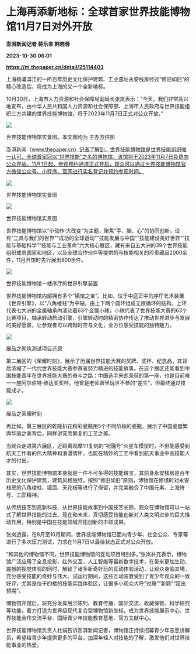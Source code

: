 # 上海再添新地标：全球首家世界技能博物馆11月7日对外开放
**澎湃新闻记者 蒋乐来 韩晓蓉**

**2023-10-30 06:01**

**https://m.thepaper.cn/detail/25114403**

上海杨浦滨江的一所百年历史文化保护建筑、工业遗址永安栈房经过“修旧如旧”的精心改造后，将成为上海的又一个全新地标。

10月30日，上海市人力资源和社会保障局副局长张岚表示：“今天，我们非常高兴地宣布，由中华人民共和国人力资源和社会保障部、上海市人民政府与世界技能组织三方共建的世界技能博物馆，将于2023年11月7日正式对公众开放。”

![](https://imagecloud.thepaper.cn/thepaper/image/276/211/699.jpg)

世界技能博物馆实景图。本文图均为 主办方供图

澎湃新闻（www.thepaper.cn）记者了解到，世界技能博物馆是世界技能组织唯一认可、全球首家冠以“世界技能”之名的博物馆。该馆将于2023年11月7日免费向公众开放。11月1日起，参观预约通道正式开启，观众可以通过世界技能博物馆官方微信公众号、小程序、官网进行实名登记并预约参观时间。

![](https://imagecloud.thepaper.cn/thepaper/image/276/211/700.jpg)

世界技能博物馆实景图

![](https://imagecloud.thepaper.cn/thepaper/image/276/211/701.jpg)

世界技能博物馆实景图

世界技能博物馆以“小动作·大改变”为主题，聚焦“手、脑、心”的协同创新，设有“工具与我们的世界”“成功的全球运动”“技能发展与中国”“技能建设美好世界”“技能与基础科学”“技能与工业革命”六大核心展区，藏有来自五大洲的39个世界技能组织成员国家和地区，以及全球合作伙伴等提供的与技能相关的珍贵藏品2000余件，11月开馆时先行展出800余件。

![](https://imagecloud.thepaper.cn/thepaper/image/276/211/702.jpeg)

世界技能博物馆一楼序厅的世界引擎装置

世界技能博物馆内部拥有多个“镇馆之宝”。比如，位于中庭正中的序厅艺术装置《世界引擎》，以“八角棱柱”为中轴，由上下两个圆环组成无限循环的结构。上环代表七大洲的金属轴承内滚动着63个金属小球，小球代表了世界技能大赛的63个比赛项目，轴承转动启动引擎，引擎转动时的精密协作传达了推动世界进步与发展的美好愿景，让参观者可以跨越时空与文化，全方位感受技能的独特魅力。

![](https://imagecloud.thepaper.cn/thepaper/image/276/211/703.jpg)

展品之砌筑测试项目还原

第二展区的《荣耀时刻》，展示了历届世界技能大赛的奖牌、奖杯、纪念品，其背后浓缩了一代代世界技能大赛参赛者努力精进的技能故事。在这个展区还能看到中国技能青年在世界技能大赛的奋斗之路：中国选手宋彪荣获的第一座，也是目前唯一一座阿尔伯特·维达奖奖杯。他曾是老师眼里玩世不恭的“差生”，但最终通过技能成才。

![](https://imagecloud.thepaper.cn/thepaper/image/276/211/704.jpg)

展品之荣耀时刻

再比如，第三展区的乾隆扒花粉彩瓷瓶用5个不同阶段的瓷瓶，展示了中国瓷器繁缛华丽之美背后，同样讲究而繁复的工艺之美。

当观众走进第六展区，近距离观摩1:1复刻的“祝融号”火星车模型时，不但能感受到航天工作者的伟大精神和浪漫情怀，也能在精妙的工艺中看到航天事业中高技能人才的付出。

其实，世界技能博物馆本身就是一件不可多得的技能瑰宝，其前身永安栈房是百年历史文化保护建筑，建筑风格独特。按照“修旧如旧”原则，博物馆在修缮时对永安栈房的八角棱柱、墙面、天花板等进行了保留，并完美融合了中国元素、上海符号、工匠精神。

从传统技艺到高新科技、从世界技能故事到中国技艺长廊，观众在博物馆可以一站式了解世界技能的过去、现在和未来，真切感受技能创新对人类文明进步的巨大推动作用，特别是中国在技能领域开拓创新的丰硕成果。

张岚透露，在8月至10月期间，世界技能博物馆已面向青少年、社会公众、专家等进行了多次压力测试，力求在11月7日以最佳状态正式对公众开放。

“和其他的博物馆不同，世界技能博物馆的互动项目特别多。”张岚补充表示，博物馆广泛应用了全息投影、红外交互、人工智能等最新数字技术，在带来更加生动、震撼的视觉体验的同时，解锁了诸多新奇好玩的互动体验活动，让观众身临其境，充分感受技能的奇妙与伟大。试运行期间，这些互动装置受到了青少年观众的一致好评，尤其是位于四楼的技能实践体验区，让很多小观众大呼“过瘾”“新颖”“超出预期”。

博物馆开馆后，将充分发挥展示陈列、教育传播、国际交流、收藏保管、科学研究等功能，着力打造为世界级现代复合型博物馆新坐标，成为世界技能展示中心、世界技能合作交流平台、国际青少年技能教育基地、官方文献中心。

世界技能博物馆负责人杜娟告诉澎湃新闻记者，博物馆正持续招募青少年志愿讲解员，希望给青少年提供更多的平台，加深年轻人对技能的了解，激发他们对世界技能事业的热爱。